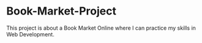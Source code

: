 # Book-Market-Project

This project is about a Book Market Online where I can practice my skills in Web Development.